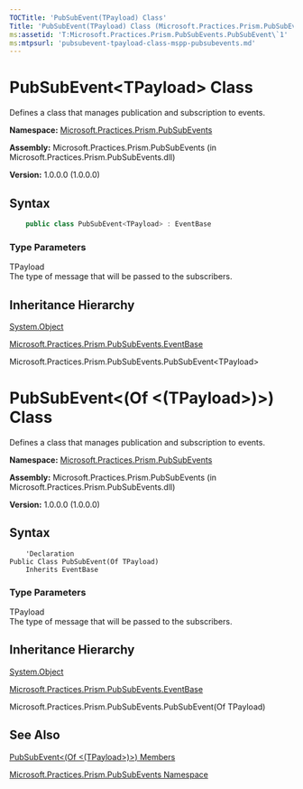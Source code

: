 ```yaml
---
TOCTitle: 'PubSubEvent(TPayload) Class'
Title: 'PubSubEvent(TPayload) Class (Microsoft.Practices.Prism.PubSubEvents)'
ms:assetid: 'T:Microsoft.Practices.Prism.PubSubEvents.PubSubEvent\`1'
ms:mtpsurl: 'pubsubevent-tpayload-class-mspp-pubsubevents.md'
---
```



# PubSubEvent&lt;TPayload&gt; Class

Defines a class that manages publication and subscription to events.

**Namespace:** [Microsoft.Practices.Prism.PubSubEvents](/patterns-practices/reference/mspp-mvvm-namespace)

**Assembly:** Microsoft.Practices.Prism.PubSubEvents (in Microsoft.Practices.Prism.PubSubEvents.dll)

**Version:** 1.0.0.0 (1.0.0.0)

## Syntax

```C#
    public class PubSubEvent<TPayload> : EventBase
``` 

### Type Parameters

TPayload  
The type of message that will be passed to the subscribers.

## Inheritance Hierarchy

[System.Object](http://msdn.microsoft.com/en-us/library/e5kfa45b)

[Microsoft.Practices.Prism.PubSubEvents.EventBase](/patterns-practices/reference/mspp-mvvm-namespace.eventbase)

Microsoft.Practices.Prism.PubSubEvents.PubSubEvent&lt;TPayload&gt;

# PubSubEvent&lt;(Of &lt;(TPayload&gt;)&gt;) Class

Defines a class that manages publication and subscription to events.

**Namespace:** [Microsoft.Practices.Prism.PubSubEvents](/patterns-practices/reference/mspp-mvvm-namespace)

**Assembly:** Microsoft.Practices.Prism.PubSubEvents (in Microsoft.Practices.Prism.PubSubEvents.dll)

**Version:** 1.0.0.0 (1.0.0.0)

## Syntax

```VB
    'Declaration
Public Class PubSubEvent(Of TPayload)
	Inherits EventBase
``` 

### Type Parameters

TPayload  
The type of message that will be passed to the subscribers.

## Inheritance Hierarchy

[System.Object](http://msdn.microsoft.com/en-us/library/e5kfa45b)

[Microsoft.Practices.Prism.PubSubEvents.EventBase](/patterns-practices/reference/mspp-mvvm-namespace.eventbase)

Microsoft.Practices.Prism.PubSubEvents.PubSubEvent(Of TPayload)

## See Also

[PubSubEvent&lt;(Of &lt;(TPayload&gt;)&gt;) Members](https://msdn.microsoft.com/allmembers.t:microsoft.practices.prism.pubsubevents.pubsubevent%601)

[Microsoft.Practices.Prism.PubSubEvents Namespace](/patterns-practices/reference/mspp-mvvm-namespace)